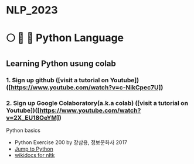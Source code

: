 # NLP_2023

# :full_moon: :rabbit2: :cherry_blossom: Python Language
## **Learning Python** usung **colab** 

### **1. Sign up github** ([visit a tutorial on Youtube])([https://www.youtube.com/watch?v=c-NikCpec7U])
### **2. Sign up Google Colaboratory(a.k.a colab)** ([visit a tutorial on Youtube])([https://www.youtube.com/watch?v=2X_EU18OeYM])

Python basics
- Python Exercise 200 by 장삼용, 정보문화사 2017
- [Jump to Python](https://wikidocs.net/book/1)
- [wikidocs for nltk](https://wikidocs.net/21667)
